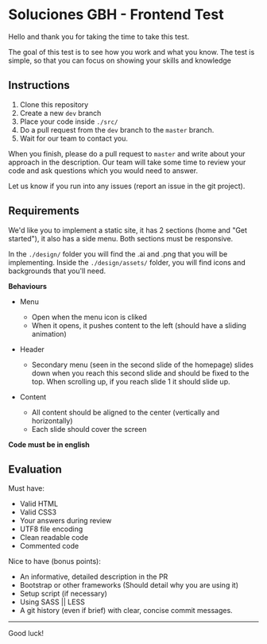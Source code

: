 Soluciones GBH - Frontend Test
==============================

Hello and thank you for taking the time to take this test.

The goal of this test is to see how you work and what you know. The test is simple, so that you can focus on showing your skills and knowledge

## Instructions

1. Clone this repository
2. Create a new `dev` branch
3. Place your code inside `./src/`
4. Do a pull request from the `dev` branch to the `master` branch.
5. Wait for our team to contact you.

When you finish, please do a pull request to `master` and write about your approach in the description. Our team will take some time to review your code and ask questions which you would need to answer.

Let us know if you run into any issues (report an issue in the git project).


## Requirements

We'd like you to implement a static site, it has 2 sections (home and "Get started"), it also has a side menu. Both sections must be responsive.

In the `./design/` folder you will find the .ai and .png that you will be implementing. Inside the `./design/assets/` folder, you will find icons and backgrounds that you'll need.

**Behaviours**

- Menu
  - Open when the menu icon is cliked
  - When it opens, it pushes content to the left (should have a sliding animation)

- Header
  - Secondary menu (seen in the second slide of the homepage) slides down when you reach this second slide and should be fixed to the top. When scrolling up, if you reach slide 1 it should slide up.
  
- Content
  - All content should be aligned to the center (vertically and horizontally)
  - Each slide should cover the screen


**Code must be in english**

## Evaluation

Must have:

- Valid HTML
- Valid CSS3
- Your answers during review
- UTF8 file encoding
- Clean readable code
- Commented code

Nice to have (bonus points):
- An informative, detailed description in the PR
- Bootstrap or other frameworks (Should detail why you are using it)
- Setup script (if necessary)
- Using SASS || LESS
- A git history (even if brief) with clear, concise commit messages.


---

Good luck!